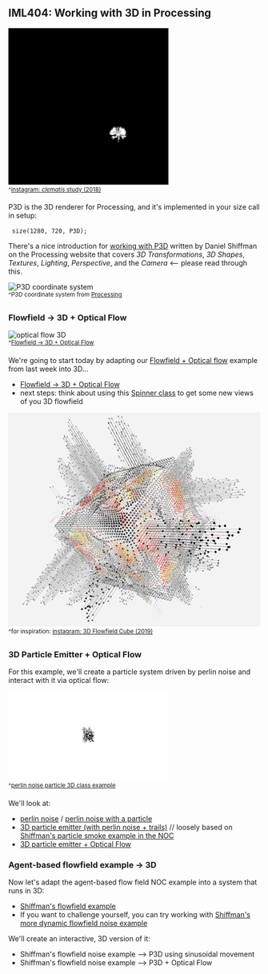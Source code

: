 ## IML404: Working with 3D in Processing

![clematis study](https://github.com/johnbcarpenter/USC_IML404_IMAGES/blob/master/images/noise-clematis-study.gif)    
<sup>^[instagram: _clematis_ study (2018)](https://www.instagram.com/p/BXCiraTlL2z/)</sup>

P3D is the 3D renderer for Processing, and it's implemented in your size call in setup:

     size(1280, 720, P3D);

There's a nice introduction for [working with P3D](https://processing.org/tutorials/p3d/) written by Daniel Shiffman on the Processing website that covers _3D Transformations_, _3D Shapes_, _Textures_, _Lighting_, _Perspective_, and the _Camera_ <-- please read through this.

![P3D coordinate system](https://processing.org/tutorials/p3d/imgs/coordinatesystem.png)  
<sup>^P3D coordinate system from [Processing](https://processing.org/tutorials/p3d/)</sup>
     
### Flowfield -> 3D + Optical Flow
![optical flow 3D](https://github.com/johnbcarpenter/USC_IML404_IMAGES/blob/master/images/optical-flow-3D.gif)  
<sup>^[Flowfield -> 3D + Optical Flow](https://github.com/johnbcarpenter/USC_IML404/tree/master/CODE/PROCESSING/RGB_CAMERA/OpticalFlowEllipse3DGrid)</sup>  

We're going to start today by adapting our [Flowfield + Optical flow](https://github.com/johnbcarpenter/USC_IML404/blob/master/notes_md/computer-vision-opticalflow-NOC.md) example from last week into 3D...
- [Flowfield -> 3D + Optical Flow](https://github.com/johnbcarpenter/USC_IML404/tree/master/CODE/PROCESSING/RGB_CAMERA/OpticalFlowEllipse3DGrid)
- next steps: think about using this [Spinner class](https://github.com/johnbcarpenter/USC_IML404/tree/master/CODE/PROCESSING/3D_SHADERS/threeD_spinner_sphere) to get some new views of you 3D flowfield

![optical flow 3D cube](https://github.com/johnbcarpenter/USC_IML404_IMAGES/blob/master/images/flowfield-cube.png)  
<sup>^for inspiration: [instagram: 3D Flowfield Cube (2019)](https://www.instagram.com/p/Bt6TwHUn8du/)</sup>  

### 3D Particle Emitter + Optical Flow
For this example, we'll create a particle system driven by perlin noise and interact with it via optical flow:

![perlin noise particle 3D](https://github.com/johnbcarpenter/USC_IML404_IMAGES/blob/master/images/noise-particle-3D.gif)  
<sup>^[perlin noise particle 3D class example](https://github.com/johnbcarpenter/USC_IML404/tree/master/CODE/PROCESSING/3D_SHADERS/noise_particle_3D)</sup>

We'll look at: 
- [perlin noise](https://github.com/johnbcarpenter/USC_IML404/tree/master/CODE/PROCESSING/3D_SHADERS/noise) / [perlin noise with a particle](https://github.com/johnbcarpenter/USC_IML404/tree/master/CODE/PROCESSING/3D_SHADERS/noise_particle)
- [3D particle emitter (with perlin noise + trails)](https://github.com/johnbcarpenter/USC_IML404/tree/master/CODE/PROCESSING/3D_SHADERS/noise_particle_3D) // loosely based on [Shiffman's particle smoke example in the NOC](https://github.com/nature-of-code/noc-examples-processing/tree/master/chp04_systems/NOC_4_08_ParticleSystemSmoke)
- [3D particle emitter + Optical Flow](https://github.com/johnbcarpenter/USC_IML404/tree/master/CODE/PROCESSING/3D_SHADERS/noise_particle_3D_optiflow)

### Agent-based flowfield example -> 3D
Now let's adapt the agent-based flow field NOC example into a system that runs in 3D:
- [Shiffman's flowfield example](https://github.com/nature-of-code/noc-examples-processing/tree/master/chp06_agents/NOC_6_04_Flowfield)
- If you want to challenge yourself, you can try working with [Shiffman's more dynamic flowfield noise example](https://github.com/nature-of-code/noc-examples-processing/tree/master/chp06_agents/Exercise_6_07_FlowField3DNoise)

We'll create an interactive, 3D version of it:
- Shiffman's flowfield noise example --> P3D using sinusoidal movement
- Shiffman's flowfield noise example --> P3D + Optical Flow


